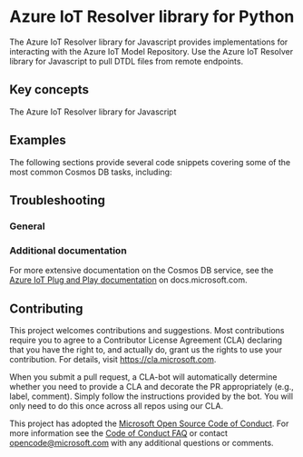 # Azure IoT Resolver library for Python

The Azure IoT Resolver library for Javascript provides implementations for interacting with the Azure IoT Model Repository. Use the Azure IoT Resolver library for Javascript to pull DTDL files from remote endpoints.

## Key concepts

The Azure IoT Resolver library for Javascript


## Examples

The following sections provide several code snippets covering some of the most common Cosmos DB tasks, including:

## Troubleshooting

### General

### Additional documentation

For more extensive documentation on the Cosmos DB service, see the [Azure IoT Plug and Play documentation][iot_pnp_docs] on docs.microsoft.com.

## Contributing

This project welcomes contributions and suggestions.  Most contributions require you to agree to a
Contributor License Agreement (CLA) declaring that you have the right to, and actually do, grant us
the rights to use your contribution. For details, visit https://cla.microsoft.com.

When you submit a pull request, a CLA-bot will automatically determine whether you need to provide
a CLA and decorate the PR appropriately (e.g., label, comment). Simply follow the instructions
provided by the bot. You will only need to do this once across all repos using our CLA.

This project has adopted the [Microsoft Open Source Code of Conduct](https://opensource.microsoft.com/codeofconduct/).
For more information see the [Code of Conduct FAQ](https://opensource.microsoft.com/codeofconduct/faq/) or
contact [opencode@microsoft.com](mailto:opencode@microsoft.com) with any additional questions or comments.

<!-- LINKS -->
[azure_portal]: https://portal.azure.com
[npm]: https://www.npmjs.com/
[iot_pnp_docs]: https://docs.microsoft.com/en-us/azure/iot-pnp/
